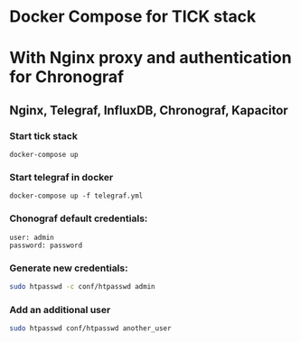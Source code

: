 # Docker Compose for TICK stack 
# With Nginx proxy and authentication for Chronograf

## Nginx, Telegraf, InfluxDB, Chronograf, Kapacitor

### Start tick stack
```
docker-compose up
```

### Start telegraf in docker
```
docker-compose up -f telegraf.yml
```

### Chonograf default credentials:
```
user: admin
password: password
```

### Generate new credentials:

```bash
sudo htpasswd -c conf/htpasswd admin
```

### Add an additional user
```bash
sudo htpasswd conf/htpasswd another_user
```
